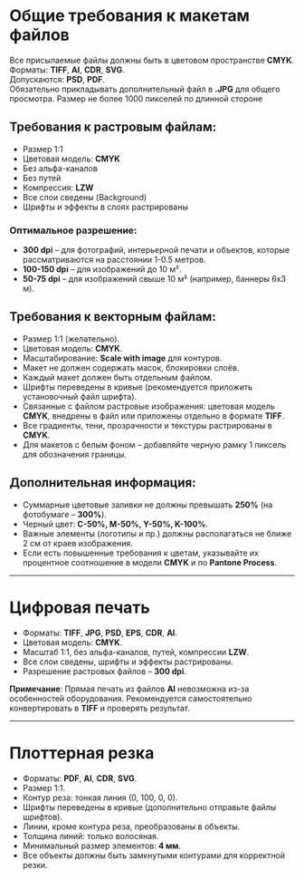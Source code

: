 # Общие требования к макетам файлов

Все присылаемые файлы должны быть в цветовом пространстве **CMYK**.  
Форматы: **TIFF**, **AI**, **CDR**, **SVG**.  
Допускаются: **PSD**, **PDF**.  
Обязательно прикладывать дополнительный файл в **.JPG** для общего просмотра. Размер не более 1000 пикселей по длинной стороне

## Требования к растровым файлам:
- Размер 1:1
- Цветовая модель: **CMYK**
- Без альфа-каналов
- Без путей
- Компрессия: **LZW**
- Все слои сведены (Background)
- Шрифты и эффекты в слоях растрированы

### Оптимальное разрешение:
- **300 dpi** – для фотографий, интерьерной печати и объектов, которые рассматриваются на расстоянии 1-0.5 метров.
- **100-150 dpi** – для изображений до 10 м².
- **50-75 dpi** – для изображений свыше 10 м² (например, баннеры 6x3 м).

## Требования к векторным файлам:
- Размер 1:1 (желательно).
- Цветовая модель: **CMYK**.
- Масштабирование: **Scale with image** для контуров.
- Макет не должен содержать масок, блокировки слоёв.
- Каждый макет должен быть отдельным файлом.
- Шрифты переведены в кривые (рекомендуется приложить установочный файл шрифта).
- Связанные с файлом растровые изображения: цветовая модель **CMYK**, внедрены в файл или приложены отдельно в формате **TIFF**.
- Все градиенты, тени, прозрачности и текстуры растрированы в **CMYK**.
- Для макетов с белым фоном – добавляйте черную рамку 1 пиксель для обозначения границы.

## Дополнительная информация:
- Суммарные цветовые заливки не должны превышать **250%** (на фотобумаге – **300%**).
- Черный цвет: **C-50%, M-50%, Y-50%, K-100%**.
- Важные элементы (логотипы и пр.) должны располагаться не ближе 2 см от краев изображения.
- Если есть повышенные требования к цветам, указывайте их процентное соотношение в модели **CMYK** и по **Pantone Process**.

---

# Цифровая печать

- Форматы: **TIFF**, **JPG**, **PSD**, **EPS**, **CDR**, **AI**.
- Цветовая модель: **CMYK**.
- Масштаб 1:1, без альфа-каналов, путей, компрессии **LZW**.
- Все слои сведены, шрифты и эффекты растрированы.
- Разрешение растровых файлов – **300 dpi**.

**Примечание**: Прямая печать из файлов **AI** невозможна из-за особенностей оборудования. Рекомендуется самостоятельно конвертировать в **TIFF** и проверять результат.

---

# Плоттерная резка

- Форматы: **PDF**, **AI**, **CDR**, **SVG**.
- Размер 1:1.
- Контур реза: тонкая линия (0, 100, 0, 0).
- Шрифты переведены в кривые (дополнительно отправьте файлы шрифтов).
- Линии, кроме контура реза, преобразованы в объекты.
- Толщина линий: только волосяная.
- Минимальный размер элементов: **4 мм**.
- Все объекты должны быть замкнутыми контурами для корректной резки.
